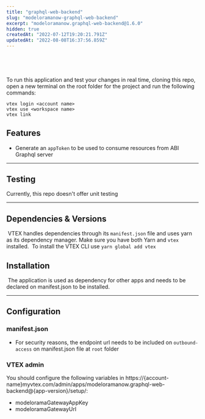 ```yaml
---
title: "graphql-web-backend"
slug: "modeloramanow-graphql-web-backend"
excerpt: "modeloramanow.graphql-web-backend@1.6.0"
hidden: true
createdAt: "2022-07-12T19:20:21.791Z"
updatedAt: "2022-08-08T16:37:56.859Z"
---
```

## ​

To run this application and test your changes in real time, cloning this repo, open a new terminal on the root folder for the project and run the following commands:
​

```
vtex login <account name>
vtex use <workspace name>
vtex link
```

## Features

- Generate an `appToken` to be used to consume resources from ABI Graphql server

---

## Testing

Currently, this repo doesn't offer unit testing

---

## Dependencies & Versions

​
VTEX handles dependencies through its `manifest.json` file and uses yarn as its dependency manager. Make sure you have both Yarn and `vtex` installed.
​
To install the VTEX CLI use `yarn global add vtex`

## Installation

​
The application is used as dependency for other apps and needs to be declared on manifest.json to be installed.
​

---

## Configuration

### manifest.json

- For security reasons, the endpoint url needs to be included on `outbound-access` on manifest.json file at `root` folder

### VTEX admin

You should configure the following variables in https://{account-name}myvtex.com/admin/apps/modeloramanow.graphql-web-backend@{app-version}/setup/:

- modeloramaGatewayAppKey
- modeloramaGatewayUrl